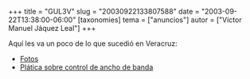 +++
title = "GUL3V"
slug = "20030922133807588"
date = "2003-09-22T13:38:00-06:00"
[taxonomies]
tema = ["anuncios"]
autor = ["Víctor Manuel Jáquez Leal"]
+++

Aquí les va un poco de lo que sucedió en Veracruz:

- [Fotos](http://www.ceyusa.com/galeria/gulev_102003/)
- [Plática sobre control de ancho de
    banda](http://www.ceyusa.com/talks/qos/html/)
